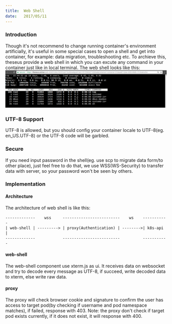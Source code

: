 ```yaml
---
title:  Web Shell
date:   2017/05/11
---
```

### Introduction
Though it's not recommend to change running container's environment artificially, it's useful in some special cases to open a shell and get into container, for example:
data migration, troubleshooting etc. To archieve this, theseus provide a web shell in which you can excute any command in your container just like in local terminal. The web shell looks like this:
![web shell](/images/web-shell-top.png)

### UTF-8 Support
UTF-8 is allowed, but you should config your container locale to UTF-8(eg. en_US.UTF-8) or the UTF-8 code will be garbled.

### Secure
If you need input password in the shell(eg. use scp to migrate data form/to other place), just feel free to do that, we use WSS(WS-Security) to transfer data with server, so your password won't be seen by others.

### Implementation
#### Architecture
The architecture of web shell is like this:
```
-------------    wss     -------------------------    ws    -----------
| web-shell | ---------> | proxy(Authentication) | -------->| k8s-api |
-------------            -------------------------          -----------
```
#### web-shell
The web-shell component use xterm.js as ui. It receives data on websocket and try to decode every message as UTF-8, if succeed, write decoded data to xterm, else write raw data.

#### proxy
The proxy will check browser cookie and signature to confirm the user has access to target pod(by checking if username and pod namespace matches), if failed, response with 403. Note: the proxy don't check if target pod exists currently, if it does not exist, it will response with 400.
